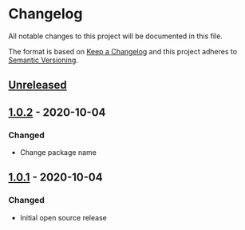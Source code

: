 # Changelog

All notable changes to this project will be documented in this file.

The format is based on [Keep a Changelog](http://keepachangelog.com/en/1.0.0/)
and this project adheres to [Semantic Versioning](http://semver.org/spec/v2.0.0.html).

## [Unreleased]

## [1.0.2] - 2020-10-04
### Changed

- Change package name

## [1.0.1] - 2020-10-04
### Changed

- Initial open source release

[unreleased]: https://github.com/seehait/series-renamer/compare/1.0.2...HEAD
[1.0.2]: https://github.com/seehait/seehait/series-renamer/compare/1.0.1...1.0.2
[1.0.1]: https://github.com/seehait/seehait/series-renamer/compare/1.0.0...1.0.1
[1.0.0]: https://github.com/seehait/seehait/series-renamer/compare/9f4be5741326f2f641164c15dc29a430725d4cfb...1.0.1
